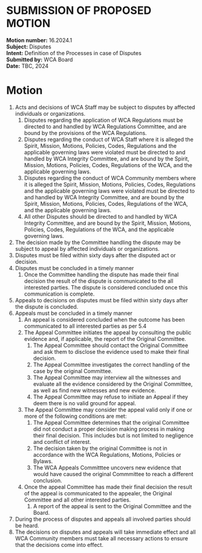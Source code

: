 # SUBMISSION OF PROPOSED MOTION

**Motion number:** 16.2024.1  
**Subject:** Disputes  
**Intent:** Definition of the Processes in case of Disputes  
**Submitted by:** WCA Board  
**Date:** TBC, 2024  

# Motion

1. Acts and decisions of WCA Staff may be subject to disputes by affected individuals or organizations.
   1. Disputes regarding the application of WCA Regulations must be directed to and handled by WCA Regulations Committee, and are bound by the provisions of the WCA Regulations.
   2. Disputes regarding the conduct of WCA Staff where it is alleged the Spirit, Mission, Motions, Policies, Codes, Regulations and the applicable governing laws were violated must be directed to and handled by WCA Integrity Committee, and are bound by the Spirit, Mission, Motions, Policies, Codes, Regulations of the WCA, and the applicable governing laws.
   3. Disputes regarding the conduct of WCA Community members where it is alleged the Spirit, Mission, Motions, Policies, Codes, Regulations and the applicable governing laws were violated must be directed to and handled by WCA Integrity Committee, and are bound by the Spirit, Mission, Motions, Policies, Codes, Regulations of the WCA, and the applicable governing laws. 
   4. All other Disputes should be directed to and handled by WCA Integrity Committee, and are bound by the Spirit, Mission, Motions, Policies, Codes, Regulations of the WCA, and the applicable governing laws.
2. The decision made by the Committee handling the dispute may be subject to appeal by affected individuals or organizations.
2. Disputes must be filed within sixty days after the disputed act or decision.
3. Disputes must be concluded in a timely manner
   1. Once the Committee handling the dispute has made their final decision the result of the dispute is communicated to the all interested parties. The dispute is considered concluded once this communication is complete.
4. Appeals to decisions on disputes must be filed within sixty days after the dispute is concluded.
5. Appeals must be concluded in a timely manner
   1. An appeal is considered concluded when the outcome has been communicated to all interested parties as per 5.4
   2. The Appeal Committee initiates the appeal by consulting the public evidence and, if applicable, the report of the Original Committee.
      1. The Appeal Committee should contact the Original Committee and ask them to disclose the evidence used to make their final decision.
      2. The Appeal Committee investigates the correct handling of the case by the original Committee.
      3. The Appeal Committee may interview all the witnesses and evaluate all the evidence considered by the Original Committee, as well as find new witnesses and new evidence.
      4. The Appeal Committee may refuse to initiate an Appeal if they deem there is no valid ground for appeal.
   3. The Appeal Committee may consider the appeal valid only if one or more of the following conditions are met:
      1. The Appeal Committee determines that the original Committee did not conduct a proper decision making process in making their final decision. This includes but is not limited to negligence and conflict of interest.
      2. The decision taken by the original Committee is not in accordance with the WCA Regulations, Motions, Policies or Bylaws.
      3. The WCA Appeals Committtee uncovers new evidence that would have caused the original Commmittee to reach a different conclusion.
   4. Once the appeal Committee has made their final decision the result of the appeal is communicated to the appealer, the Original Committee and all other interested parties.
      1. A report of the appeal is sent to the Original Committee and the Board. 
6. During the process of disputes and appeals all involved parties should be heard.
7. The decisions on disputes and appeals will take immediate effect and all WCA Community members must take all necessary actions to ensure that the decisions come into effect.
